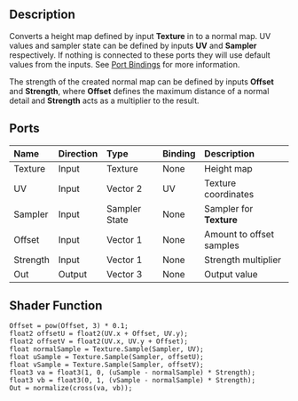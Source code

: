 ## Description

Converts a height map defined by input **Texture** in to a normal map. UV values and sampler state can be defined by inputs **UV** and **Sampler** respectively. If nothing is connected to these ports they will use default values from the inputs. See [Port Bindings](Port-Bindings.md) for more information.

The strength of the created normal map can be defined by inputs **Offset** and **Strength**, where **Offset** defines the maximum distance of a normal detail and **Strength** acts as a multiplier to the result.

## Ports

| Name        | Direction           | Type  | Binding | Description |
|:------------ |:-------------|:-----|:---|:---|
| Texture      | Input | Texture | None | Height map |
| UV      | Input | Vector 2 | UV | Texture coordinates |
| Sampler      | Input | Sampler State | None | Sampler for **Texture** |
| Offset      | Input | Vector 1 | None | Amount to offset samples |
| Strength      | Input | Vector 1 | None | Strength multiplier |
| Out | Output      |    Vector 3 | None | Output value |

## Shader Function

```
Offset = pow(Offset, 3) * 0.1;
float2 offsetU = float2(UV.x + Offset, UV.y);
float2 offsetV = float2(UV.x, UV.y + Offset);
float normalSample = Texture.Sample(Sampler, UV);
float uSample = Texture.Sample(Sampler, offsetU);
float vSample = Texture.Sample(Sampler, offsetV);
float3 va = float3(1, 0, (uSample - normalSample) * Strength);
float3 vb = float3(0, 1, (vSample - normalSample) * Strength);
Out = normalize(cross(va, vb));
```
